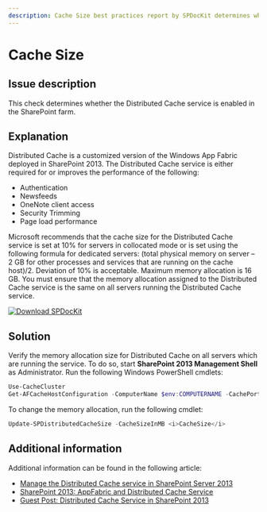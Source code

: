 ```yaml
---
description: Cache Size best practices report by SPDocKit determines whether the Distributed Cache size is configured properly on all servers.
---
```


# Cache Size

## Issue description

This check determines whether the Distributed Cache service is enabled in the SharePoint farm.

## Explanation

Distributed Cache is a customized version of the Windows App Fabric deployed in SharePoint 2013. The Distributed Cache service is either required for or improves the performance of the following:

* Authentication
* Newsfeeds
* OneNote client access
* Security Trimming
* Page load performance

Microsoft recommends that the cache size for the Distributed Cache service is set at 10% for servers in collocated mode or is set using the following formula for dedicated servers: \(total physical memory on server – 2 GB for other processes and services that are running on the cache host\)/2. Deviation of 10% is acceptable. Maximum memory allocation is 16 GB. You must ensure that the memory allocation assigned to the Distributed Cache service is the same on all servers running the Distributed Cache service.

[![Download SPDocKit](/img/spdockit-download.png)](http://bit.ly/2US0Zna)

## Solution

Verify the memory allocation size for Distributed Cache on all servers which are running the service. To do so, start **SharePoint 2013 Management Shell** as Administrator. Run the following Windows PowerShell cmdlets:

```powershell
Use-CacheCluster 
Get-AFCacheHostConfiguration -ComputerName $env:COMPUTERNAME -CachePort "22233"
```

To change the memory allocation, run the following cmdlet:

```powershell
Update-SPDistributedCacheSize -CacheSizeInMB <i>CacheSize</i>
```

## Additional information

Additional information can be found in the following article:

* [Manage the Distributed Cache service in SharePoint Server 2013](https://technet.microsoft.com/en-us/library/jj219613.aspx)
* [SharePoint 2013: AppFabric and Distributed Cache Service](https://social.technet.microsoft.com/wiki/contents/articles/20348.sharepoint-2013-appfabric-and-distributed-cache-service.aspx)
* [Guest Post: Distributed Cache Service in SharePoint 2013](https://blogs.technet.microsoft.com/uktechnet/2013/05/07/guest-post-distributed-cache-service-in-sharepoint-2013/)

